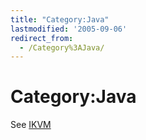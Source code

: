 ```yaml
---
title: "Category:Java"
lastmodified: '2005-09-06'
redirect_from:
  - /Category%3AJava/
---
```


Category:Java
=============

See [IKVM](/IKVM)

